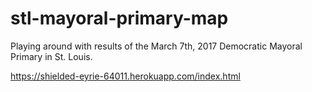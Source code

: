 # stl-mayoral-primary-map
Playing around with results of the March 7th, 2017 Democratic Mayoral Primary in St. Louis.

https://shielded-eyrie-64011.herokuapp.com/index.html